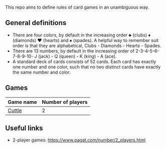 This repo aims to define rules of card games in an unambiguous way.

## General definitions

* There are four colors, by default in the increasing order :clubs: (clubs) :diamonds: (diamonds) :hearts: (hearts) and :spades: (spades). A helpful way to remember suit order is that they are alphabetical, Clubs - Diamonds - Hearts - Spades.
* There are 13 numbers, by default in the increasing order of 2-3-4-5-6-7-8-9-10- J (jack) - Q (queen) - K (king) - A (ace).
* A standard deck of cards consists of 52 cards. Each card has exactly one number and one color, such that no two distinct cards have exactly the same number and color.

## Games

| Game name  | Number of players |
|---| --- |
| [Cuttle](Cuttle.md) | 2 |


## Useful links

* 2-player games: https://www.pagat.com/number/2_players.html
